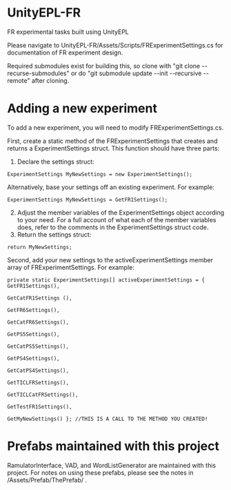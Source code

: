 # UnityEPL-FR
FR experimental tasks built using UnityEPL

Please navigate to UnityEPL-FR/Assets/Scripts/FRExperimentSettings.cs for documentation of FR experiment design.

Required submodules exist for building this, so clone with "git clone --recurse-submodules" or do "git submodule update --init --recursive --remote" after cloning.

# Adding a new experiment
To add a new experiment, you will need to modify FRExperimentSettings.cs.

First, create a static method of the FRExperimentSettings that creates and returns a ExperimentSettings struct.  This function should have three parts:
  1. Declare the settings struct:
```
ExperimentSettings MyNewSettings = new ExperimentSettings();
```
Alternatively, base your settings off an existing experiment.  For example:

```
ExperimentSettings MyNewSettings = GetFR1Settings();
```
  2. Adjust the member variables of the ExperimentSettings object according to your need.
        For a full account of what each of the member variables does, refer to the comments in the ExperimentSettings struct code.
  3. Return the settings struct:
```
return MyNewSettings;
```

Second, add your new settings to the activeExperimentSettings member array of FRExperimentSettings.  For example:
```
private static ExperimentSettings[] activeExperimentSettings = { GetFR1Settings(),
                                                                 GetCatFR1Settings (),
                                                                 GetFR6Settings(),
                                                                 GetCatFR6Settings(),
                                                                 GetPS5Settings(),
                                                                 GetCatPS5Settings(),
                                                                 GetPS4Settings(),
                                                                 GetCatPS4Settings(),
                                                                 GetTICLFRSettings(),
                                                                 GetTICLCatFRSettings(),
                                                                 GetTestFR1Settings(),
                                                                 GetMyNewSettings() }; //THIS IS A CALL TO THE METHOD YOU CREATED!
```

# Prefabs maintained with this project
RamulatorInterface, VAD, and WordListGenerator are maintained with this project.  For notes on using these prefabs, please see the notes in /Assets/Prefab/ThePrefab/ .
